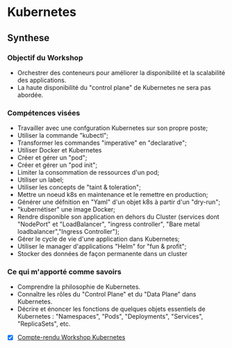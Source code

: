 # Kubernetes

## Synthese

### Objectif du Workshop
- Orchestrer des conteneurs pour améliorer la disponibilité et la scalabilité des applications.
- La haute disponibilité du "control plane" de Kubernetes ne sera pas abordée.

### Compétences visées
- Travailler avec une confguration Kubernetes sur son propre poste;
- Utiliser la commande "kubectl";
- Transformer les commandes "imperative" en "declarative";
- Utiliser Docker et Kubernetes
- Créer et gérer un "pod";
- Créer et gérer un "pod init";
- Limiter la consommation de ressources d'un pod;
- Utiliser un label;
- Utiliser les concepts de "taint & toleration";
- Mettre un noeud k8s en maintenance et le remettre en production;
- Générer une défnition en "Yaml" d'un objet k8s à partir d'un "dry-run";
- "kubernétiser" une image Docker;
- Rendre disponible son application en dehors du Cluster (services dont "NodePort" et "LoadBalancer", "ingress controller", "Bare metal loadbalancer","Ingress Controller");
- Gérer le cycle de vie d'une application dans Kubernetes;
- Utiliser le manager d'applications "Helm" for "fun & profit";
- Stocker des données de façon permanente dans un cluster

### Ce qui m'apporté comme savoirs
- Comprendre la philosophie de Kubernetes.
- Connaître les rôles du "Control Plane" et du "Data Plane" dans Kubernetes.
- Décrire et énoncer les fonctions de quelques objets essentiels de Kubernetes : "Namespaces", "Pods", "Deployments", "Services", "ReplicaSets", etc.

- [x] [Compte-rendu Workshop Kubernetes](cr/cr.md)
